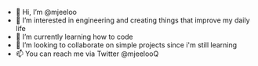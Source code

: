 - 👋 Hi, I’m @mjeeloo
- 👀 I’m interested in engineering and creating things that improve my daily life
- 🌱 I’m currently learning how to code
- 💞️ I’m looking to collaborate on simple projects since i'm still learning
- 📫 You can reach me via Twitter @mjeelooQ

<!---
mjeeloo/mjeeloo is a ✨ special ✨ repository because its `README.md` (this file) appears on your GitHub profile.
You can click the Preview link to take a look at your changes.
--->
